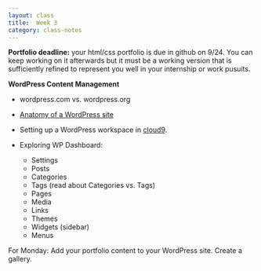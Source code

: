 ```yaml
---
layout: class
title:  Week 3
category: class-notes
---
```

**Portfolio deadline:** your html/css portfolio is due in github on 9/24. You can keep working on it afterwards but it must be a working version that is sufficiently refined to represent you well in your internship or work pusuits.

**WordPress Content Management**

- wordpress.com vs. wordpress.org
- [Anatomy of a WordPress site](http://revitalk.com/mmp460/wordpress/2017/08/13/wp-site.html)
- Setting up a WordPress workspace in [cloud9](https://c9.io/).
- Exploring WP Dashboard:

  - Settings
  - Posts
  - Categories
  - Tags (read about Categories vs. Tags)
  - Pages
  - Media
  - Links
  - Themes
  - Widgets (sidebar)
  - Menus

For Monday: Add your portfolio content to your WordPress site. Create a gallery.
